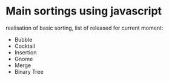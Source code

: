 # Main sortings using javascript

realisation of basic sorting, list of released for current moment:

* Bubble
* Cocktail
* Insertion
* Gnome
* Merge
* Binary Tree
